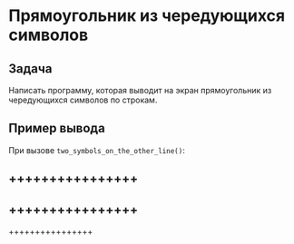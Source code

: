 # Прямоугольник из чередующихся символов

## Задача

Написать программу, которая выводит на экран прямоугольник из чередующихся символов по строкам.

## Пример вывода

При вызове `two_symbols_on_the_other_line()`:

## ++++++++++++++++

## ++++++++++++++++

++++++++++++++++
